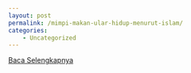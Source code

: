 ```yaml
---
layout: post
permalink: /mimpi-makan-ular-hidup-menurut-islam/
categories:
    - Uncategorized
---
```


[Baca Selengkapnya](/03)